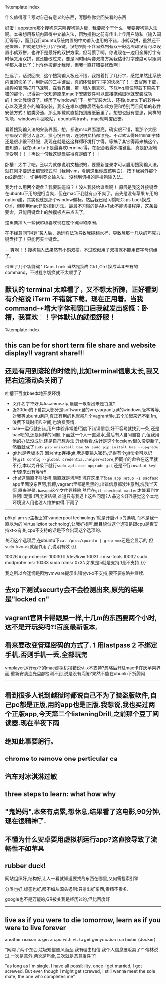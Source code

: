%template index

 什么值得写？写对自己有意义的东西，写那些你会回头看的东西

妈蛋！appstore那个搜狗原来叫搜狗输入板，我要那个干什么，我要搜狗输入法啊。本来想用系统内置得中文输入法，因为搜狗之前有传出上传用户隐私（输入词汇等等），而且我用ubuntu系统内置的中文输入也用的不错，小鹤双拼，虽然还不是很熟，但就是想少打几个按键，没想到好不容易找到有双平的选项却没有可以设置小鹤双拼，也许不是最好的双拼方案，但习惯了啊。你说现在一边用全屏打字有时候又用双拼，这还能改过来，要是同时用两套双拼方案我估计打字速度可以跟刚学都人相比了：也许他按键比我慢，但我一直打错要修改啊！

扯远了，话说回来，这个搜狗输入板还不错，我跟着打了几行字，感觉果然比系统内置的快多了，用新买的二手键盘，真的体验到“打字的快感”了！！去官网下载，搜狗的官网打开飞速啊，在看界面，第一眼久很喜欢，下载ing,顺便卸载下原先下错的那个，记得第一次知道原来mac下安装软件可以直接拖动图标就安装成功的！太让我惊讶了。经历了window的“下一步”安装大法，还有ubuntu下的软件中心以及更复杂的编译安装，我实在难以想像居然有如此方便和特别而且简单的软件安装方式！触类旁通，那么卸载就直接拖到废纸篓里了。想想也挺有意思，同样的功能，windows叫回收站，ubuntu叫trash，mac就叫废纸篓。

看着搜狗输入法的安装界面，想，都说mac界面漂亮，确实很不错，看那个大图标都设计得讨人喜欢，赏心悦目啊，连说明文档都漂亮。不过默认得terminal字体还是很小很不舒服，我现在就是这这样得环境打字得。等搞了其它得再来搞这个，要知道，我在ubuntu下是最喜欢terminal得，在配合我得外接键盘，真是舒服地享受啊！！！再说一句我这键盘买得真是值了！！

卧槽！太牛了吧，还以为就像说明文档说的，要重新登录才可以启用搜狗输入法，就在刚才要退出编辑模式时（我用vim，看到这里你应该明白），按下我另外那个ps2键盘时，切换到英文输入法，没想到切换的是搜狗输入法。

我为什么用两个键盘？我要装逼吗？！没人我装给谁看啊！
原因是我这外接键盘在ubuntu下用的是相当爽，但在mac下我就有点不爽了。首先是没有苹果专用的option建，其实也就是那个window徽标，然后我已经习惯吧Caps Lock换成Ctrl，但刚用mac还没找到方法。最最不习惯的是Alt+Tab不能切换程序，这条最要命，只能用键盘上的触摸板点来点去了。

这里要插入一些我超级喜欢现在这个键盘的原因。

在不经意间“得罪”某人后，她远程法功导致我碰翻水杯，导致我那十几块的巧克力键盘挂了！只能再买个键盘。

--
爽啊！！搜狗输入法果然有小鹤双拼，不过貌似用了双拼就不能用首字母词组了。

设置了几个功能键：Caps Lock 当然是换成 Ctrl ,Ctrl 换成苹果专有的 command，不过程序切换就不太顺手了

默认的 terminal 太难看了，又不想太折腾，正好看到有介绍说 iTerm 不错就下载，现在正用着，当我 command-+增大字体和窗口后我就发出感慨：卧槽，我喜欢！！字体默认的就很舒服！
------

%template index

this can be for short term file share and website display!! vagrant share!!!
------
还是有用到滚轮的时候的,比如terminal信息太长,我又把右边滚动条关闭了
------
吐槽下百度bae本地开发环境:
- 文件名字不好,叫localenv.zip,谁能一眼看出来是百度? 
- 近200m的下载包大部分是software里的vm,vagrant,git的windows版本等等,对我等ubuntu用户,真正有用的也就那几个vagrantfile,五个加起来还不到1m,浪费下载时间和空间,也浪费表情.
- bae一运行就出错,用户体验非常差!百度下错误信息,好不容易就找到一条,还是bae吧的,还是同样的问题,下面就一个人一直灌水,最后有人自问自答了,但我用他的办法没成功.还是自己想办法:升级看看,估计是这个localenv很久没更新了,然后就成了`sudo pip uninstall bae && sudo pip install bae --upgrade`
- git也是老版本的.因为http连接git,老是要输入密码,记得有个git命令可以记住,`git config --global credential.helper=store`,但同样的命令在这里就不行,本以为升级下就行`sudo aptitude upgrade git`,还是不行`invalid key`!干!原来没有等号!!  
- cha!这简直不叫吐槽,简直就是坑阿!!!坑在这里了!`bae app setup -I sadfasd` app里面没东西阿,我擦,vagrant里都是黑黑的,出错信息都没注意到,坑我半天阿,原来说是`.baeapp`这个文件要移除,然后在`git checkout master`才能看到文件阿!!混蛋!!百度没结果,难道只有我遇上这些问题?人品这么好?!感觉这个本地环境没人用也没人维护似得.下雨了

------
p5kpl am se主板上的'vanderpool technology'就是开启vt-x的选项,而不是我一直以为的'virtualiztion technolog',让我好找阿.而且貌似这个选项是跟cpu是否支持xt-x有关,cpu不支持的话是不会出现这个选项的.

关闭这个选项后,在ubuntu下`cat /proc/cpuinfo | grep vmx`还是会显示的,但`sudo kvm-ok`就起作用了,说明有效
{{{

10026  ii cpu-checker
10030  ll /dev/kvm
10031  ii msr-tools
10032  sudo modprobe msr
10033  sudo rdmsr 0x3A
 如果是5就是支持,1是不支持
}}}

我之所以会迷惘是因为vmware提示出错说vt-x不支持,要不要忽略并继续.

去xp下测试securty会不会检测出来,原先的结果是"locked on"
------
vagrant官网卡得跟屎一样,十几m的东西要两个小时,这不是开玩笑吗?!百度最新版本,
------
看来要改变管理密码的方式了. 1 用lastpass 2 不绑定手机,否则手机一丢,全部玩完
------
vmplayer运行xp下的mac虚拟机报错说vt-x不支持?忽略后开机mac卡在灰苹果界面,重新安装连光盘都检测不到,说是没有系统?果然不能在ubuntu下折腾阿.


------
看到很多人说到越狱时都说自己不为了装盗版软件,自己pc都是正版,用的app也是正版.我想说,我也买过两个正版app,今天第二个listeningDrill,之前那个豆丁阅读器.现在半夜下雨
------
绝知此事要躬行。 
------
chrome to remove one perticular ca
------
汽车对冰淇淋过敏
------
three steps to learn: what how why
------
"鬼妈妈",本来有点累,想休息,结果看了这电影,90分钟,现在很精神了.
------

不懂为什么安卓要用虚拟机运行app?这直接导致了流畅性不如苹果
------
rubber duck!
------

网站组织好,结构好,让人一看就知道要找的东西在哪里,又何需搜索引擎

分类也好,标签也好,都不如从源头遏制:只输出好东西,贵精不贵多.

google也不是万能的,GR被关我是经历过的,但比百度好


------

live as if you were to die tomorrow, learn as if you were to live forever
----------
another reason to get a cpu with vt: to get genymotion run faster  (docker)

"网购了两个东西,垃圾短信随风而至,我有理由相信,我个人信息被贩卖了!" 帝林说过,一次是意外,两次是巧合,三次就是恶意事件了!

"as long as I'm single, I have all possibility, once I get married, I got screwed. But even though I might get screwed, I still wanna meet the sole mate, the one who completes me"
